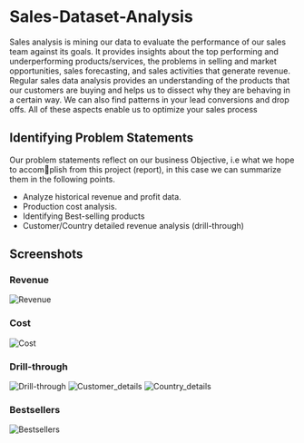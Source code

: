 # Sales-Dataset-Analysis

Sales analysis is mining our data to evaluate the performance of our sales team against
its goals. It provides insights about the top performing and underperforming products/services, the problems in selling and market opportunities, sales forecasting, and
sales activities that generate revenue.
Regular sales data analysis provides an understanding of the products that our customers are buying and helps us to dissect why they are behaving in a certain way. We
can also find patterns in your lead conversions and drop offs. All of these aspects enable
us to optimize your sales process

## Identifying Problem Statements
Our problem statements reflect on our business Objective, i.e what we hope to accomplish from this project (report), in this case we can summarize them in the following
points.

- Analyze historical revenue and profit data.
- Production cost analysis.
- Identifying Best-selling products
- Customer/Country detailed revenue analysis (drill-through)

## Screenshots
### Revenue 
![Revenue](https://user-images.githubusercontent.com/94637607/179464675-5512a0e2-3203-4185-b979-7a41eb88fe46.jpg)
### Cost
![Cost](https://user-images.githubusercontent.com/94637607/179464658-8cd482df-5e62-4492-bb46-a64f81b99816.jpg)
### Drill-through
![Drill-through](https://user-images.githubusercontent.com/94637607/179464671-99929204-f584-405b-b7bd-c5874a3156d8.jpg)
![Customer_details](https://user-images.githubusercontent.com/94637607/179464666-d3bed104-47e9-46cc-b663-d4fcaacc3203.jpg)
![Country_details](https://user-images.githubusercontent.com/94637607/179464663-14119b9b-5e38-4a06-91a0-6d9e7950edad.jpg)
### Bestsellers
![Bestsellers](https://user-images.githubusercontent.com/94637607/179464652-631d8730-47e6-4af8-88ee-a4beae5e1bad.jpg)

